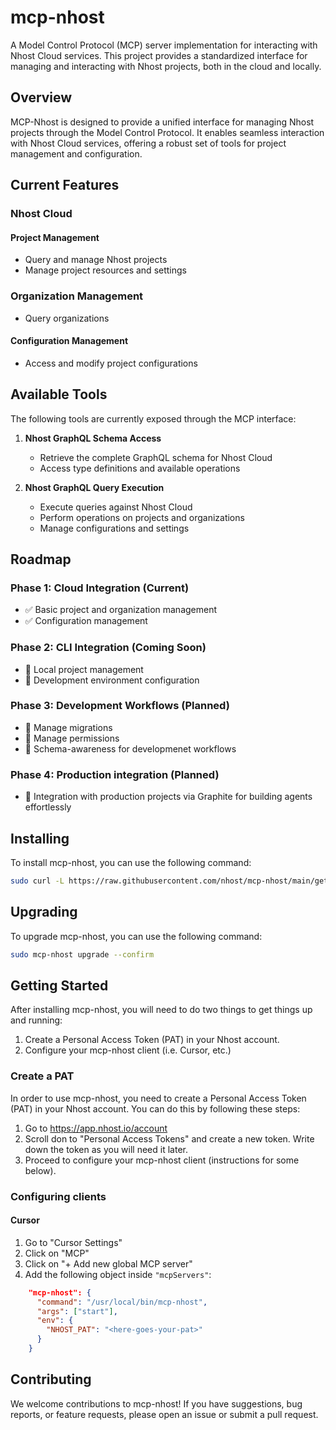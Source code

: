 # mcp-nhost

A Model Control Protocol (MCP) server implementation for interacting with Nhost Cloud services. This project provides a standardized interface for managing and interacting with Nhost projects, both in the cloud and locally.

## Overview

MCP-Nhost is designed to provide a unified interface for managing Nhost projects through the Model Control Protocol. It enables seamless interaction with Nhost Cloud services, offering a robust set of tools for project management and configuration.

## Current Features

### Nhost Cloud

#### Project Management
- Query and manage Nhost projects
- Manage project resources and settings

### Organization Management
- Query organizations

#### Configuration Management
- Access and modify project configurations

## Available Tools

The following tools are currently exposed through the MCP interface:

1. **Nhost GraphQL Schema Access**
   - Retrieve the complete GraphQL schema for Nhost Cloud
   - Access type definitions and available operations

2. **Nhost GraphQL Query Execution**
   - Execute queries against Nhost Cloud
   - Perform operations on projects and organizations
   - Manage configurations and settings

## Roadmap

### Phase 1: Cloud Integration (Current)
- ✅ Basic project and organization management
- ✅ Configuration management

### Phase 2: CLI Integration (Coming Soon)
- 🔄 Local project management
- 🔄 Development environment configuration

### Phase 3: Development Workflows (Planned)
- 🔄 Manage migrations
- 🔄 Manage permissions
- 🔄 Schema-awareness for developmenet workflows

### Phase 4: Production integration (Planned)
- 🔄 Integration with production projects via Graphite for building agents effortlessly


## Installing

To install mcp-nhost, you can use the following command:

```bash
sudo curl -L https://raw.githubusercontent.com/nhost/mcp-nhost/main/get.sh | bash
```

## Upgrading

To upgrade mcp-nhost, you can use the following command:

```bash
sudo mcp-nhost upgrade --confirm
```

## Getting Started

After installing mcp-nhost, you will need to do two things to get things up and running:

1. Create a Personal Access Token (PAT) in your Nhost account.
2. Configure your mcp-nhost client (i.e. Cursor, etc.)

### Create a PAT

In order to use mcp-nhost, you need to create a Personal Access Token (PAT) in your Nhost account. You can do this by following these steps:

1. Go to https://app.nhost.io/account
2. Scroll don to "Personal Access Tokens" and create a new token. Write down the token as you will need it later.
3. Proceed to configure your mcp-nhost client (instructions for some below).

### Configuring clients

#### Cursor

1. Go to "Cursor Settings"
2. Click on "MCP"
3. Click on "+ Add new global MCP server"
4. Add the following object inside `"mcpServers"`:

```json
    "mcp-nhost": {
      "command": "/usr/local/bin/mcp-nhost",
      "args": ["start"],
      "env": {
        "NHOST_PAT": "<here-goes-your-pat>"
      }
    }
```

## Contributing

We welcome contributions to mcp-nhost! If you have suggestions, bug reports, or feature requests, please open an issue or submit a pull request.
